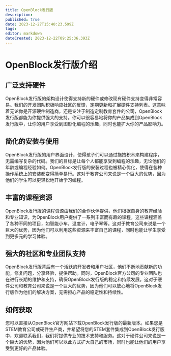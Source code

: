```yaml
---
title: OpenBlock发行版
description: 
published: true
date: 2023-12-27T15:40:23.599Z
tags: 
editor: markdown
dateCreated: 2023-12-22T09:25:36.393Z
---
```


# OpenBlock发行版介绍

## 广泛支持硬件

OpenBlock发行版的架构设计使得支持新的硬件或修改现有硬件支持变得非常容易。我们的开发团队积极响应社区的反馈，定期更新和扩展硬件支持列表。这意味着无论你是开源硬件制造商，还是专注于制造定制教育套件的公司，OpenBlock发行版都能为你提供强大的支持。你可以很容易地将你的产品集成到OpenBlock发行版中，让你的用户享受到图形化编程的乐趣，同时也能扩大你的产品影响力。

## 简化的安装与使用

OpenBlock发行版的用户界面设计，使得孩子们可以通过拖拽积木来构建程序，无需编写复杂的代码。我们的目标是让每个人都能享受到编程的乐趣，无论他们的年龄或编程经验如何。OpenBlock发行版的安装过程也被精心优化，使得在各种操作系统上的安装都变得简单易行。这对于教育公司来说是一个巨大的优势，因为他们的学生可以更轻松地开始学习编程。

## 丰富的课程资源

OpenBlock发行版的课程资源由我们的合作伙伴提供，他们根据自身的教育经验和专业知识，为OpenBlock用户提供了一系列丰富而有趣的课程。这些课程涵盖了各种不同的项目，如智能小车，温度计，电子琴等。这对于教育公司来说是一个巨大的优势，因为他们可以利用这些资源来丰富自己的课程，同时也能让学生享受到更多元的学习体验。

## 强大的社区和专业团队支持

OpenBlock发行版背后有一个活跃的开发者和用户社区，他们不断地贡献新的功能，修复问题，分享经验，提供帮助。同时，OpenBlock官方公司的专业团队也在进行长期的维护和支持，确保OpenBlock发行版的稳定和持续发展。这对于硬件公司和教育公司来说是一个巨大的优势，因为他们可以放心地将OpenBlock发行版作为他们的解决方案，无需担心产品的稳定性和持续性。

## 如何获取

您可以直接从OpenBlock官方网站下载OpenBlock发行版的最新版本。如果您是STEM教育公司或硬件生产商，并希望将您的STEM套件集成到OpenBlock发行版中，欢迎联系我们，我们将提供专业的技术支持和服务。这对于硬件公司来说是一个巨大的优势，因为他们可以以此方式扩大自己的市场，同时也能让他们的用户享受到更好的产品体验。

